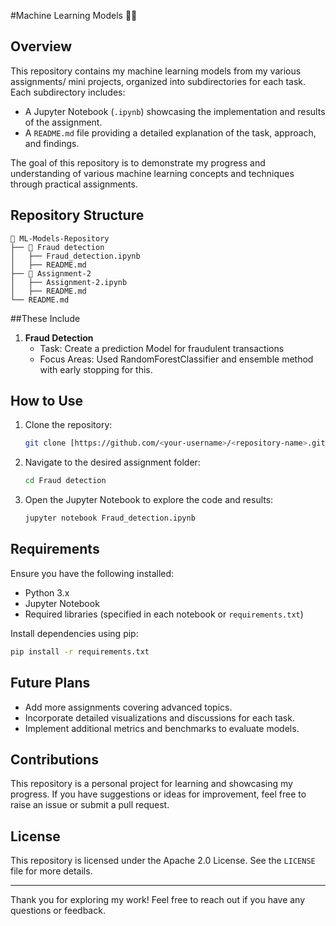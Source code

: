  #Machine Learning Models 🤖📖

## Overview

This repository contains my machine learning models from my various assignments/ mini projects, organized into subdirectories for each task. Each subdirectory includes:
- A Jupyter Notebook (`.ipynb`) showcasing the implementation and results of the assignment.
- A `README.md` file providing a detailed explanation of the task, approach, and findings.

The goal of this repository is to demonstrate my progress and understanding of various machine learning concepts and techniques through practical assignments.

## Repository Structure

```plaintext
📂 ML-Models-Repository
├── 📂 Fraud detection 
│   ├── Fraud_detection.ipynb
│   ├── README.md
├── 📂 Assignment-2
│   ├── Assignment-2.ipynb
│   ├── README.md
└── README.md
```

##These Include

1. **Fraud Detection**
   - Task: Create a prediction Model for fraudulent transactions
   - Focus Areas: Used RandomForestClassifier and ensemble method with early stopping for this.

## How to Use

1. Clone the repository:
   ```bash
   git clone [https://github.com/<your-username>/<repository-name>.git](https://github.com/PhoenixAlpha23/ML-models)
   ```

2. Navigate to the desired assignment folder:
   ```bash
   cd Fraud detection
   ```

3. Open the Jupyter Notebook to explore the code and results:
   ```bash
   jupyter notebook Fraud_detection.ipynb
   ```

## Requirements

Ensure you have the following installed:
- Python 3.x
- Jupyter Notebook
- Required libraries (specified in each notebook or `requirements.txt`)

Install dependencies using pip:
```bash
pip install -r requirements.txt
```

## Future Plans

- Add more assignments covering advanced topics.
- Incorporate detailed visualizations and discussions for each task.
- Implement additional metrics and benchmarks to evaluate models.

## Contributions

This repository is a personal project for learning and showcasing my progress. If you have suggestions or ideas for improvement, feel free to raise an issue or submit a pull request.

## License

This repository is licensed under the Apache 2.0 License. See the `LICENSE` file for more details.

---

Thank you for exploring my work! Feel free to reach out if you have any questions or feedback.

